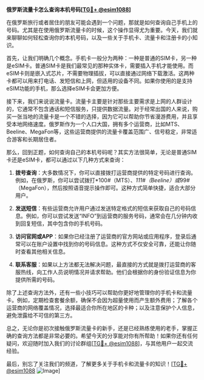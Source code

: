 **俄罗斯流量卡怎么查询本机号码[[TG💪+ @esim1088](https://t.me/s/esim1088)]**

在俄罗斯旅行或者居住的朋友可能会遇到一个问题，那就是如何查询自己手机上的号码。尤其是在使用俄罗斯流量卡的时候，这个操作显得尤为重要。今天，我们就来聊聊如何轻松查询你的本机号码，以及一些关于手机卡、流量卡和注册卡的小知识。

首先，让我们明确几个概念。手机卡一般分为两种：一种是普通的SIM卡，另一种是eSIM卡。普通SIM卡是我们最常见的那种实体卡，需要插入手机才能使用。而eSIM卡则是嵌入式芯片，不需要物理插拔，可以直接通过网络下载激活。这两种卡都可以用来打电话、发短信和上网，但适用的设备不同。如果你使用的是支持eSIM功能的手机，那么选择eSIM卡会更加方便。

接下来，我们来说说流量卡。流量卡主要是针对那些主要需求是上网的人群设计的，它通常不包含通话和短信服务，只提供数据流量。对于经常出国的人来说，购买一张当地的流量卡是一个不错的选择，因为它可以帮助你节省漫游费用，并且享受本地网络速度。俄罗斯作为一个人口大国，拥有多个运营商，比如MTS、Beeline、MegaFon等，这些运营商提供的流量卡覆盖范围广、信号稳定，非常适合游客和长期居住者。

那么，回到正题，如何查询自己的本机号码呢？其实方法很简单，无论是普通SIM卡还是eSIM卡，都可以通过以下几种方式来查询：

1. **拨号查询**：大多数情况下，你可以直接拨打运营商提供的特定号码进行查询。例如，在俄罗斯，你可以尝试拨打*100#（MTS）、*111#（Beeline）或*99#（MegaFon），然后按照语音提示操作即可。这种方式简单快捷，适合大部分用户。

2. **发送短信**：有些运营商允许用户通过发送特定格式的短信来获取自己的号码信息。例如，你可以尝试发送“INFO”到运营商的服务号码，通常会在几分钟内收到回复短信，其中包含你的手机号码。

3. **访问官网或APP**：如果你已经注册了运营商的官方网站或应用程序，登录后通常可以在账户设置中找到你的号码信息。这种方式不仅安全可靠，还能让你随时查看其他相关信息。

4. **联系客服**：如果以上方法都无法解决问题，最直接的方式就是拨打运营商的客服热线，向工作人员说明情况并请求帮助。他们会根据你的身份验证信息为你提供所需的号码。

除了上述查询方法外，还有一些小技巧可以帮助你更好地管理你的手机卡和流量卡。例如，定期检查套餐余额，确保不会因为超量使用而产生额外费用；了解各个运营商的网络覆盖情况，选择最适合你所在地区的卡种；以及注意保护个人信息，避免泄露给不可信的第三方。

总之，无论你是初次接触俄罗斯流量卡的新手，还是已经熟练使用的老手，掌握正确的查询方法都是非常必要的。希望今天的分享能对你有所帮助！如果你还有任何疑问，欢迎随时加入我们的讨论群组[[TG💪+ @esim1088](https://t.me/s/esim1088)]，与其他用户一起交流经验。

最后，别忘了关注我们的频道，了解更多关于手机卡和流量卡的知识！[[TG💪+ @esim1088](https://t.me/s/esim1088) ![Image](https://i.postimg.cc/4NQfJmqS/Snipaste-2025-05-13-00-14-12.png)]